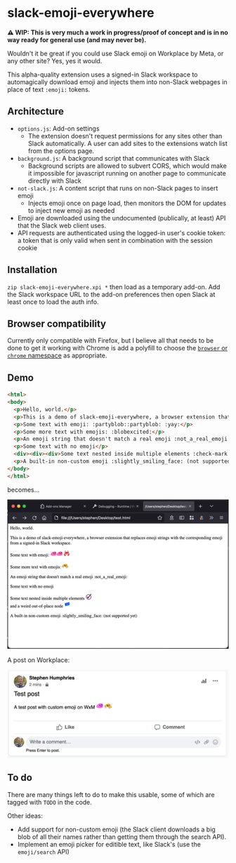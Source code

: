 # slack-emoji-everywhere

**⚠️ WIP: This is very much a work in progress/proof of concept and is in no way ready for general use (and may never be).**

Wouldn't it be great if you could use Slack emoji on Workplace by Meta, or any other site? Yes, yes it would.

This alpha-quality extension uses a signed-in Slack workspace to automagically download emoji and injects them into non-Slack webpages in place of text `:emoji:` tokens.

## Architecture

- `options.js`: Add-on settings
  - The extension doesn't request permissions for any sites other than Slack automatically. A user can add sites to the extensions watch list from the options page.
- `background.js`: A background script that communicates with Slack
  - Background scripts are allowed to subvert CORS, which would make it impossible for javascript running on another page to communicate directly with Slack
- `not-slack.js`: A content script that runs on non-Slack pages to insert emoji
  - Injects emoji once on page load, then monitors the DOM for updates to inject new emoji as needed
- Emoji are downloaded using the undocumented (publically, at least) API that the Slack web client uses.
- API requests are authenticated using the logged-in user's cookie token: a token that is only valid when sent in combination with the session cookie

## Installation

`zip slack-emoji-everywhere.xpi *` then load as a temporary add-on. Add the Slack workspace URL to the add-on preferences then open Slack at least once to load the auth info.

## Browser compatibility

Currently only compatible with Firefox, but I believe all that needs to be done to get it working with Chrome is add a polyfill to choose the [`browser` or `chrome` namespace](https://bugs.chromium.org/p/chromium/issues/detail?id=798169) as appropriate.

## Demo

```html
<html>
<body>
  <p>Hello, world.</p>
  <p>This is a demo of slack-emoji-everywhere, a browser extension that replaces emoji strings with the corresponding emoji from a signed-in Slack workspace.</p>
  <p>Some text with emoji: :partyblob::partyblob: :yay:</p>
  <p>Some more text with emojis: :blobexcited:</p>
  <p>An emoji string that doesn't match a real emoji :not_a_real_emoji:</p>
  <p>Some text with no emoji</p>
  <div><div><div>Some text nested inside multiple elements :check-mark:</div></div>and a weird out-of-place node :weird:</div>
  <p>A built-in non-custom emoji :slightly_smiling_face: (not supported yet)</p>
</body>
</html>
```

becomes...

![](demo.png)

A post on Workplace:

![](demo2.png)

## To do

There are many things left to do to make this usable, some of which are tagged with `TODO` in the code.

Other ideas:

- Add support for non-custom emoji (the Slack client downloads a big blob of all their names rather than getting them through the search API).
- Implement an emoji picker for editible text, like Slack's (use the `emoji/search` API)
